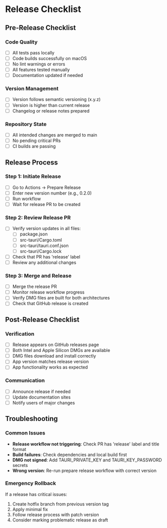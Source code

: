# Release Checklist

## Pre-Release Checklist

### Code Quality
- [ ] All tests pass locally
- [ ] Code builds successfully on macOS
- [ ] No lint warnings or errors
- [ ] All features tested manually
- [ ] Documentation updated if needed

### Version Management
- [ ] Version follows semantic versioning (x.y.z)
- [ ] Version is higher than current release
- [ ] Changelog or release notes prepared

### Repository State
- [ ] All intended changes are merged to main
- [ ] No pending critical PRs
- [ ] CI builds are passing

## Release Process

### Step 1: Initiate Release
- [ ] Go to Actions → Prepare Release
- [ ] Enter new version number (e.g., 0.2.0)
- [ ] Run workflow
- [ ] Wait for release PR to be created

### Step 2: Review Release PR
- [ ] Verify version updates in all files:
  - [ ] package.json
  - [ ] src-tauri/Cargo.toml
  - [ ] src-tauri/tauri.conf.json
  - [ ] src-tauri/Cargo.lock
- [ ] Check that PR has 'release' label
- [ ] Review any additional changes

### Step 3: Merge and Release
- [ ] Merge the release PR
- [ ] Monitor release workflow progress
- [ ] Verify DMG files are built for both architectures
- [ ] Check that GitHub release is created

## Post-Release Checklist

### Verification
- [ ] Release appears on GitHub releases page
- [ ] Both Intel and Apple Silicon DMGs are available
- [ ] DMG files download and install correctly
- [ ] App version matches release version
- [ ] App functionality works as expected

### Communication
- [ ] Announce release if needed
- [ ] Update documentation sites
- [ ] Notify users of major changes

## Troubleshooting

### Common Issues
- **Release workflow not triggering**: Check PR has 'release' label and title format
- **Build failures**: Check dependencies and local build first
- **DMG not signed**: Add TAURI_PRIVATE_KEY and TAURI_KEY_PASSWORD secrets
- **Wrong version**: Re-run prepare release workflow with correct version

### Emergency Rollback
If a release has critical issues:
1. Create hotfix branch from previous version tag
2. Apply minimal fix
3. Follow release process with patch version
4. Consider marking problematic release as draft
